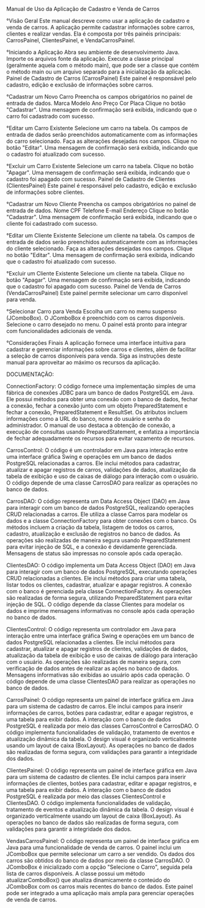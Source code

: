 Manual de Uso da Aplicação de Cadastro e Venda de Carros

°Visão Geral
Este manual descreve como usar a aplicação de cadastro e venda de carros. A aplicação permite cadastrar informações sobre carros, clientes e realizar vendas. Ela é composta por três painéis principais: CarrosPainel, ClientesPainel, e VendaCarrosPainel.

°Iniciando a Aplicação
Abra seu ambiente de desenvolvimento Java.
Importe os arquivos fonte da aplicação.
Execute a classe principal (geralmente aquela com o método main), que pode ser a classe que contém o método main ou um arquivo separado para a inicialização da aplicação.
Painel de Cadastro de Carros (CarrosPainel)
Este painel é responsável pelo cadastro, edição e exclusão de informações sobre carros.

°Cadastrar um Novo Carro
Preencha os campos obrigatórios no painel de entrada de dados.
Marca
Modelo
Ano
Preço
Cor
Placa
Clique no botão "Cadastrar".
Uma mensagem de confirmação será exibida, indicando que o carro foi cadastrado com sucesso.

°Editar um Carro Existente
Selecione um carro na tabela.
Os campos de entrada de dados serão preenchidos automaticamente com as informações do carro selecionado.
Faça as alterações desejadas nos campos.
Clique no botão "Editar".
Uma mensagem de confirmação será exibida, indicando que o cadastro foi atualizado com sucesso.

°Excluir um Carro Existente
Selecione um carro na tabela.
Clique no botão "Apagar".
Uma mensagem de confirmação será exibida, indicando que o cadastro foi apagado com sucesso.
Painel de Cadastro de Clientes (ClientesPainel)
Este painel é responsável pelo cadastro, edição e exclusão de informações sobre clientes.

°Cadastrar um Novo Cliente
Preencha os campos obrigatórios no painel de entrada de dados.
Nome
CPF
Telefone
E-mail
Endereço
Clique no botão "Cadastrar".
Uma mensagem de confirmação será exibida, indicando que o cliente foi cadastrado com sucesso.

°Editar um Cliente Existente
Selecione um cliente na tabela.
Os campos de entrada de dados serão preenchidos automaticamente com as informações do cliente selecionado.
Faça as alterações desejadas nos campos.
Clique no botão "Editar".
Uma mensagem de confirmação será exibida, indicando que o cadastro foi atualizado com sucesso.

°Excluir um Cliente Existente
Selecione um cliente na tabela.
Clique no botão "Apagar".
Uma mensagem de confirmação será exibida, indicando que o cadastro foi apagado com sucesso.
Painel de Venda de Carros (VendaCarrosPainel)
Este painel permite selecionar um carro disponível para venda.

°Selecionar Carro para Venda
Escolha um carro no menu suspenso (JComboBox).
O JComboBox é preenchido com os carros disponíveis.
Selecione o carro desejado no menu.
O painel está pronto para integrar com funcionalidades adicionais de venda.

°Considerações Finais
A aplicação fornece uma interface intuitiva para cadastrar e gerenciar informações sobre carros e clientes, além de facilitar a seleção de carros disponíveis para venda. Siga as instruções deste manual para aproveitar ao máximo os recursos da aplicação.


DOCUMENTAÇÃO:

ConnectionFactory:
O código fornece uma implementação simples de uma fábrica de conexões JDBC para um banco de dados PostgreSQL em Java. Ele possui métodos para obter uma conexão com o banco de dados, fechar a conexão, fechar a conexão junto com um objeto PreparedStatement e fechar a conexão, PreparedStatement e ResultSet. Os atributos incluem informações como a URL do banco, nome do usuário e senha do administrador. O manual de uso destaca a obtenção de conexão, a execução de consultas usando PreparedStatement, e enfatiza a importância de fechar adequadamente os recursos para evitar vazamento de recursos.

CarrosControl:
O código é um controlador em Java para interação entre uma interface gráfica Swing e operações em um banco de dados PostgreSQL relacionadas a carros. Ele inclui métodos para cadastrar, atualizar e apagar registros de carros, validações de dados, atualização da tabela de exibição e uso de caixas de diálogo para interação com o usuário. O código depende de uma classe CarrosDAO para realizar as operações no banco de dados.

CarrosDAO:
O código representa um Data Access Object (DAO) em Java para interagir com um banco de dados PostgreSQL, realizando operações CRUD relacionadas a carros. Ele utiliza a classe Carros para modelar os dados e a classe ConnectionFactory para obter conexões com o banco. Os métodos incluem a criação da tabela, listagem de todos os carros, cadastro, atualização e exclusão de registros no banco de dados. As operações são realizadas de maneira segura usando PreparedStatement para evitar injeção de SQL, e a conexão é devidamente gerenciada. Mensagens de status são impressas no console após cada operação.

ClientesDAO:
O código implementa um Data Access Object (DAO) em Java para interagir com um banco de dados PostgreSQL, executando operações CRUD relacionadas a clientes. Ele inclui métodos para criar uma tabela, listar todos os clientes, cadastrar, atualizar e apagar registros. A conexão com o banco é gerenciada pela classe ConnectionFactory. As operações são realizadas de forma segura, utilizando PreparedStatement para evitar injeção de SQL. O código depende da classe Clientes para modelar os dados e imprime mensagens informativas no console após cada operação no banco de dados.

ClientesControl:
O código representa um controlador em Java para interação entre uma interface gráfica Swing e operações em um banco de dados PostgreSQL relacionadas a clientes. Ele inclui métodos para cadastrar, atualizar e apagar registros de clientes, validações de dados, atualização da tabela de exibição e uso de caixas de diálogo para interação com o usuário. As operações são realizadas de maneira segura, com verificação de dados antes de realizar as ações no banco de dados. Mensagens informativas são exibidas ao usuário após cada operação. O código depende de uma classe ClientesDAO para realizar as operações no banco de dados.

CarrosPainel:
O código representa um painel de interface gráfica em Java para um sistema de cadastro de carros. Ele inclui campos para inserir informações de carros, botões para cadastrar, editar e apagar registros, e uma tabela para exibir dados. A interação com o banco de dados PostgreSQL é realizada por meio das classes CarrosControl e CarrosDAO. O código implementa funcionalidades de validação, tratamento de eventos e atualização dinâmica da tabela. O design visual é organizado verticalmente usando um layout de caixa (BoxLayout). As operações no banco de dados são realizadas de forma segura, com validações para garantir a integridade dos dados.

ClientesPainel:
O código representa um painel de interface gráfica em Java para um sistema de cadastro de clientes. Ele inclui campos para inserir informações de clientes, botões para cadastrar, editar e apagar registros, e uma tabela para exibir dados. A interação com o banco de dados PostgreSQL é realizada por meio das classes ClientesControl e ClientesDAO. O código implementa funcionalidades de validação, tratamento de eventos e atualização dinâmica da tabela. O design visual é organizado verticalmente usando um layout de caixa (BoxLayout). As operações no banco de dados são realizadas de forma segura, com validações para garantir a integridade dos dados.

VendasCarrosPainel:
O código representa um painel de interface gráfica em Java para uma funcionalidade de venda de carros. O painel inclui um JComboBox que permite selecionar um carro a ser vendido. Os dados dos carros são obtidos do banco de dados por meio da classe CarrosDAO. O JComboBox é inicializado com a opção "Selecione o Carro", seguida pela lista de carros disponíveis. A classe possui um método atualizarComboBox() que atualiza dinamicamente o conteúdo do JComboBox com os carros mais recentes do banco de dados. Este painel pode ser integrado a uma aplicação mais ampla para gerenciar operações de venda de carros.







